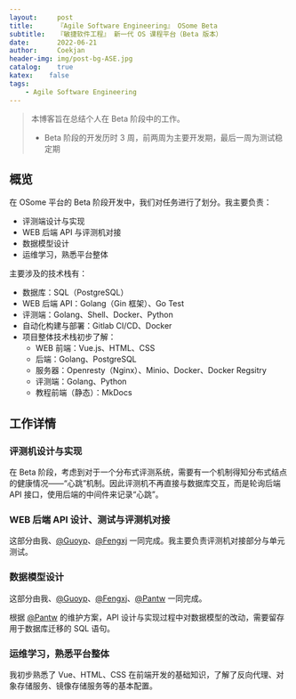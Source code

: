 ```yaml
---	
layout:     post	
title:      『Agile Software Engineering』 OSome Beta	
subtitle:   『敏捷软件工程』 新一代 OS 课程平台（Beta 版本）    
date:       2022-06-21	   
author:     Coekjan 
header-img: img/post-bg-ASE.jpg	
catalog:    true	
katex:    false    
tags:	
    - Agile Software Engineering  
---
```


> 本博客旨在总结个人在 Beta 阶段中的工作。
> - Beta 阶段的开发历时 3 周，前两周为主要开发期，最后一周为测试稳定期

## 概览

在 OSome 平台的 Beta 阶段开发中，我们对任务进行了划分。我主要负责：
- 评测端设计与实现
- WEB 后端 API 与评测机对接
- 数据模型设计
- 运维学习，熟悉平台整体

主要涉及的技术栈有：
- 数据库：SQL（PostgreSQL）
- WEB 后端 API：Golang（Gin 框架）、Go Test
- 评测端：Golang、Shell、Docker、Python
- 自动化构建与部署：Gitlab CI/CD、Docker
- 项目整体技术栈初步了解：
  - WEB 前端：Vue.js、HTML、CSS
  - 后端：Golang、PostgreSQL
  - 服务器：Openresty（Nginx）、Minio、Docker、Docker Regsitry
  - 评测端：Golang、Python
  - 教程前端（静态）：MkDocs

## 工作详情

### 评测机设计与实现

在 Beta 阶段，考虑到对于一个分布式评测系统，需要有一个机制得知分布式结点的健康情况——“心跳”机制。因此评测机不再直接与数据库交互，而是轮询后端 API 接口，使用后端的中间件来记录“心跳”。

### WEB 后端 API 设计、测试与评测机对接

这部分由我、[@Guoyp](https://github.com/gyp2847399255)、[@Fengxj](https://github.com/aalex1945) 一同完成。我主要负责评测机对接部分与单元测试。

### 数据模型设计

这部分由我、[@Guoyp](https://github.com/gyp2847399255)、[@Fengxj](https://github.com/aalex1945)、[@Pantw](https://github.com/GrapeLemonade) 一同完成。

根据 [@Pantw](https://github.com/GrapeLemonade) 的维护方案，API 设计与实现过程中对数据模型的改动，需要留存用于数据库迁移的 SQL 语句。

### 运维学习，熟悉平台整体

我初步熟悉了 Vue、HTML、CSS 在前端开发的基础知识，了解了反向代理、对象存储服务、镜像存储服务等的基本配置。

